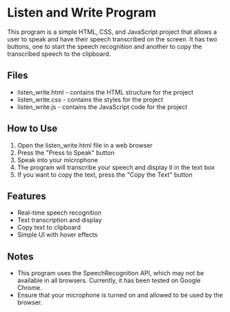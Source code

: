 # Listen and Write Program

This program is a simple HTML, CSS, and JavaScript project that allows a user to speak and have their speech transcribed on the screen. It has two buttons, one to start the speech recognition and another to copy the transcribed speech to the clipboard.

## Files

- listen_write.html - contains the HTML structure for the project
- listen_write.css - contains the styles for the project
- listen_write.js - contains the JavaScript code for the project

## How to Use

1. Open the listen_write.html file in a web browser
2. Press the "Press to Speak" button
3. Speak into your microphone
4. The program will transcribe your speech and display it in the text box
5. If you want to copy the text, press the "Copy the Text" button

## Features

- Real-time speech recognition
- Text transcription and display
- Copy text to clipboard
- Simple UI with hover effects

## Notes

- This program uses the SpeechRecognition API, which may not be available in all browsers. Currently, it has been tested on Google Chrome.
- Ensure that your microphone is turned on and allowed to be used by the browser.
